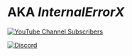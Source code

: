  # AKA *InternalErrorX*
[![YouTube Channel Subscribers](https://img.shields.io/youtube/channel/subscribers/UCNtL3U13WGYo-QmVDV2dTHA)](https://www.youtube.com/@InternalErrorX)

[![Discord](https://img.shields.io/badge/Discord-InternalErrorX-7289DA?style=for-the-badge&logo=discord&logoColor=red)](https://discord.com/users/442214351647014912)
